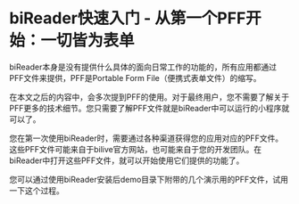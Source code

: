 # biReader快速入门 - 从第一个PFF开始：一切皆为表单

biReader本身是没有提供什么具体的面向日常工作的功能的，所有应用都通过PFF文件来提供，PFF是Portable Form File（便携式表单文件）的缩写。

在本文之后的内容中，会多次提到PFF的使用。对于最终用户，您不需要了解关于PFF更多的技术细节。您只需要了解PFF文件就是biReader中可以运行的小程序就可以了。

您在第一次使用biReader时，需要通过各种渠道获得您的应用对应的PFF文件。这些PFF文件可能来自于bilive官方网站，也可能来自于您的开发团队。在biReader中打开这些PFF文件，就可以开始使用它们提供的功能了。

您可以通过使用biReader安装后demo目录下附带的几个演示用的PFF文件，试用一下这个过程。


